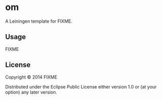 # om

A Leiningen template for FIXME.

## Usage

FIXME

## License

Copyright © 2014 FIXME

Distributed under the Eclipse Public License either version 1.0 or (at
your option) any later version.
